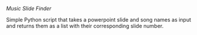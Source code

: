 *Music Slide Finder*

Simple Python script that takes a powerpoint slide and song names as input and returns them as a list with their corresponding slide number.
